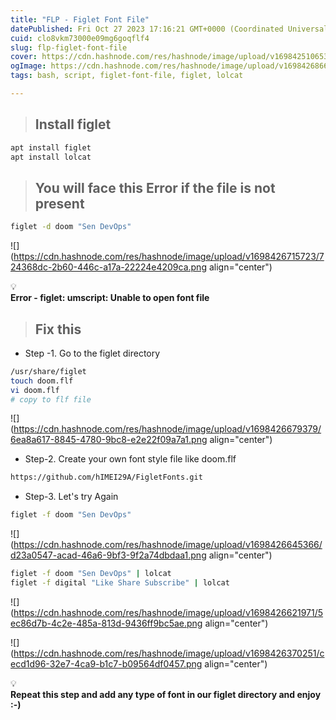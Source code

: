```yaml
---
title: "FLP - Figlet Font File"
datePublished: Fri Oct 27 2023 17:16:21 GMT+0000 (Coordinated Universal Time)
cuid: clo8vkm73000e09mg6goqflf4
slug: flp-figlet-font-file
cover: https://cdn.hashnode.com/res/hashnode/image/upload/v1698425106539/2034d148-0b18-4360-8e33-bc9b4bf8fa9a.png
ogImage: https://cdn.hashnode.com/res/hashnode/image/upload/v1698426866253/7b5ffb81-b285-4894-872f-65e4221f12a8.png
tags: bash, script, figlet-font-file, figlet, lolcat

---
```


> ## **Install figlet**

```bash
apt install figlet
apt install lolcat
```

> ## **You will face this Error if the file is not present**

```bash
figlet -d doom "Sen DevOps"
```

![](https://cdn.hashnode.com/res/hashnode/image/upload/v1698426715723/724368dc-2b60-446c-a17a-22224e4209ca.png align="center")

<div data-node-type="callout">
<div data-node-type="callout-emoji">💡</div>
<div data-node-type="callout-text"><strong>Error - figlet: umscript: Unable to open font file</strong></div>
</div>

> ## Fix this

* Step -1. Go to the figlet directory
    

```bash
/usr/share/figlet
touch doom.flf
vi doom.flf
# copy to flf file
```

![](https://cdn.hashnode.com/res/hashnode/image/upload/v1698426679379/6ea8a617-8845-4780-9bc8-e2e22f09a7a1.png align="center")

* Step-2. Create your own font style file like doom.flf
    

```bash
https://github.com/hIMEI29A/FigletFonts.git
```

* Step-3. Let's try Again
    

```bash
figlet -f doom "Sen DevOps"
```

![](https://cdn.hashnode.com/res/hashnode/image/upload/v1698426645366/d23a0547-acad-46a6-9bf3-9f2a74dbdaa1.png align="center")

```bash
figlet -f doom "Sen DevOps" | lolcat
figlet -f digital "Like Share Subscribe" | lolcat
```

![](https://cdn.hashnode.com/res/hashnode/image/upload/v1698426621971/5ec86d7b-4c2e-485a-813d-9436ff9bc5ae.png align="center")

![](https://cdn.hashnode.com/res/hashnode/image/upload/v1698426370251/cecd1d96-32e7-4ca9-b1c7-b09564df0457.png align="center")

<div data-node-type="callout">
<div data-node-type="callout-emoji">💡</div>
<div data-node-type="callout-text"><strong>Repeat this step and add any type of font in our figlet directory and enjoy :-)</strong></div>
</div>